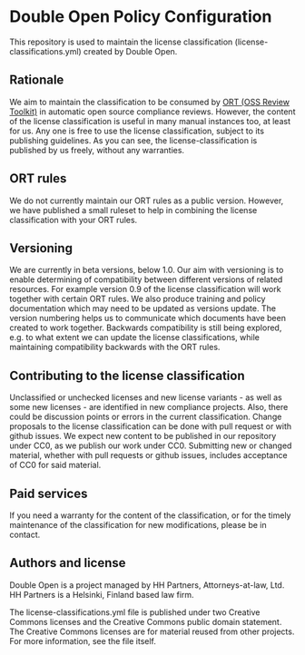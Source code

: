 # Double Open Policy Configuration

This repository is used to maintain the license classification (license-classifications.yml) created
by Double Open.

## Rationale

We aim to maintain the classification to be consumed by [ORT (OSS Review
Toolkit)](https://github.com/oss-review-toolkit/ort) in automatic open source compliance reviews.
However, the content of the license classification is useful in many manual instances too, at least
for us. Any one is free to use the license classification, subject to its publishing guidelines. As
you can see, the license-classification is published by us freely, without any warranties.

## ORT rules

We do not currently maintain our ORT rules as a public version. However, we have published a small
ruleset to help in combining the license classification with your ORT rules.

## Versioning

We are currently in beta versions, below 1.0. Our aim with versioning is to enable determining of
compatibility between different versions of related resources. For example version 0.9 of the 
license classification will work together with certain ORT rules. We also produce training and 
policy documentation which may need to be updated as versions update. The version numbering helps 
us to communicate which documents have been created to work together. Backwards compatibility is 
still being explored, e.g. to what extent we can update the license classifications, while 
maintaining compatibility backwards with the ORT rules.

## Contributing to the license classification

Unclassified or unchecked licenses and new license variants - as well as some new licenses - are
identified in new compliance projects. Also, there could be discussion points or errors in the
current classification. Change proposals to the license classification can be done with pull request
or with github issues. We expect new content to be published in our repository under CC0, as we
publish our work under CC0. Submitting new or changed material, whether with pull requests or github
issues, includes acceptance of CC0 for said material.

## Paid services

If you need a warranty for the content of the classification, or for the timely maintenance of the
classification for new modifications, please be in contact.

## Authors and license

Double Open is a project managed by HH Partners, Attorneys-at-law, Ltd. HH Partners is a Helsinki,
Finland based law firm.

The license-classifications.yml file is published under two Creative Commons licenses and the
Creative Commons public domain statement. The Creative Commons licenses are for material reused from
other projects. For more information, see the file itself.
